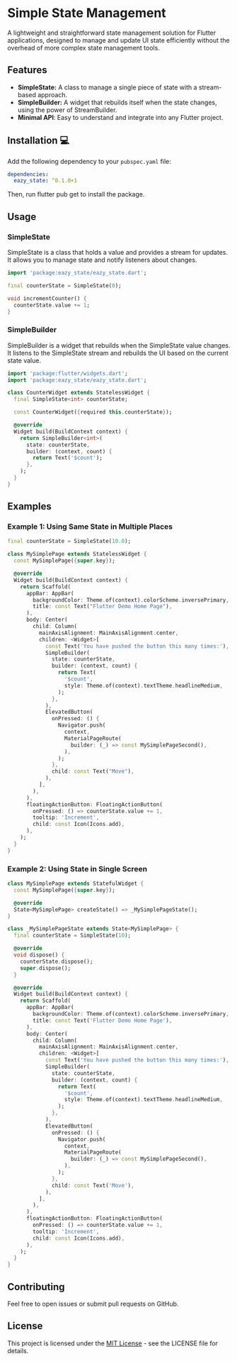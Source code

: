 # Simple State Management

A lightweight and straightforward state management solution for Flutter applications, designed to manage and update UI state efficiently without the overhead of more complex state management tools.

## Features
- **SimpleState:** A class to manage a single piece of state with a stream-based approach.
- **SimpleBuilder:** A widget that rebuilds itself when the state changes, using the power of StreamBuilder.
- **Minimal API**: Easy to understand and integrate into any Flutter project.


## Installation 💻

Add the following dependency to your `pubspec.yaml` file:

```yaml
dependencies:
  eazy_state: ^0.1.0+1
```

Then, run flutter pub get to install the package.

## Usage

### SimpleState

SimpleState is a class that holds a value and provides a stream for updates. It allows you to manage state and notify listeners about changes.

```dart
import 'package:eazy_state/eazy_state.dart';

final counterState = SimpleState(0);

void incrementCounter() {
  counterState.value += 1;
}
```

### SimpleBuilder

SimpleBuilder is a widget that rebuilds when the SimpleState value changes. It listens to the SimpleState stream and rebuilds the UI based on the current state value.

```dart
import 'package:flutter/widgets.dart';
import 'package:eazy_state/eazy_state.dart';

class CounterWidget extends StatelessWidget {
  final SimpleState<int> counterState;

  const CounterWidget({required this.counterState});

  @override
  Widget build(BuildContext context) {
    return SimpleBuilder<int>(
      state: counterState,
      builder: (context, count) {
        return Text('$count');
      },
    );
  }
}
```

## Examples

### Example 1: Using Same State in Multiple Places

```dart
final counterState = SimpleState(10.0);

class MySimplePage extends StatelessWidget {
  const MySimplePage({super.key});

  @override
  Widget build(BuildContext context) {
    return Scaffold(
      appBar: AppBar(
        backgroundColor: Theme.of(context).colorScheme.inversePrimary,
        title: const Text("Flutter Demo Home Page"),
      ),
      body: Center(
        child: Column(
          mainAxisAlignment: MainAxisAlignment.center,
          children: <Widget>[
            const Text('You have pushed the button this many times:'),
            SimpleBuilder(
              state: counterState,
              builder: (context, count) {
                return Text(
                  '$count',
                  style: Theme.of(context).textTheme.headlineMedium,
                );
              },
            ),
            ElevatedButton(
              onPressed: () {
                Navigator.push(
                  context,
                  MaterialPageRoute(
                    builder: (_) => const MySimplePageSecond(),
                  ),
                );
              },
              child: const Text("Move"),
            ),
          ],
        ),
      ),
      floatingActionButton: FloatingActionButton(
        onPressed: () => counterState.value += 1,
        tooltip: 'Increment',
        child: const Icon(Icons.add),
      ),
    );
  }
}
```

### Example 2: Using State in Single Screen

```dart
class MySimplePage extends StatefulWidget {
  const MySimplePage({super.key});

  @override
  State<MySimplePage> createState() => _MySimplePageState();
}

class _MySimplePageState extends State<MySimplePage> {
  final counterState = SimpleState(10);

  @override
  void dispose() {
    counterState.dispose();
    super.dispose();
  }

  @override
  Widget build(BuildContext context) {
    return Scaffold(
      appBar: AppBar(
        backgroundColor: Theme.of(context).colorScheme.inversePrimary,
        title: const Text('Flutter Demo Home Page'),
      ),
      body: Center(
        child: Column(
          mainAxisAlignment: MainAxisAlignment.center,
          children: <Widget>[
            const Text('You have pushed the button this many times:'),
            SimpleBuilder(
              state: counterState,
              builder: (context, count) {
                return Text(
                  '$count',
                  style: Theme.of(context).textTheme.headlineMedium,
                );
              },
            ),
            ElevatedButton(
              onPressed: () {
                Navigator.push(
                  context,
                  MaterialPageRoute(
                    builder: (_) => const MySimplePageSecond(),
                  ),
                );
              },
              child: const Text('Move'),
            ),
          ],
        ),
      ),
      floatingActionButton: FloatingActionButton(
        onPressed: () => counterState.value += 1,
        tooltip: 'Increment',
        child: const Icon(Icons.add),
      ),
    );
  }
}
```


## Contributing

Feel free to open issues or submit pull requests on GitHub.

## License

This project is licensed under the [MIT License](https://github.com/EasyFlutterApps/eazy_state/blob/main/LICENSE) - see the LICENSE file for details.